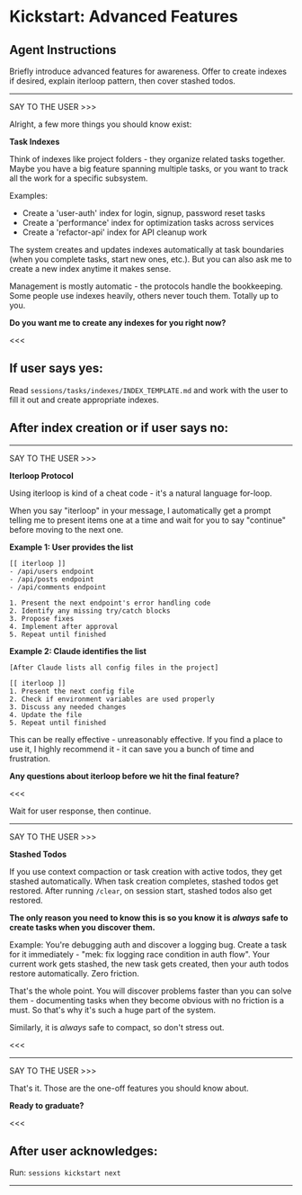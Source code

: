 # Kickstart: Advanced Features

## Agent Instructions

Briefly introduce advanced features for awareness. Offer to create indexes if desired, explain iterloop pattern, then cover stashed todos.

---

SAY TO THE USER >>>

Alright, a few more things you should know exist:

**Task Indexes**

Think of indexes like project folders - they organize related tasks together. Maybe you have a big feature spanning multiple tasks, or you want to track all the work for a specific subsystem.

Examples:
- Create a 'user-auth' index for login, signup, password reset tasks
- Create a 'performance' index for optimization tasks across services
- Create a 'refactor-api' index for API cleanup work

The system creates and updates indexes automatically at task boundaries (when you complete tasks, start new ones, etc.). But you can also ask me to create a new index anytime it makes sense.

Management is mostly automatic - the protocols handle the bookkeeping. Some people use indexes heavily, others never touch them. Totally up to you.

**Do you want me to create any indexes for you right now?**

<<<

## If user says yes:

Read `sessions/tasks/indexes/INDEX_TEMPLATE.md` and work with the user to fill it out and create appropriate indexes.

## After index creation or if user says no:

---

SAY TO THE USER >>>

**Iterloop Protocol**

Using iterloop is kind of a cheat code - it's a natural language for-loop.

When you say "iterloop" in your message, I automatically get a prompt telling me to present items one at a time and wait for you to say "continue" before moving to the next one.

**Example 1: User provides the list**
```
[[ iterloop ]]
- /api/users endpoint
- /api/posts endpoint
- /api/comments endpoint

1. Present the next endpoint's error handling code
2. Identify any missing try/catch blocks
3. Propose fixes
4. Implement after approval
5. Repeat until finished
```

**Example 2: Claude identifies the list**
```
[After Claude lists all config files in the project]

[[ iterloop ]]
1. Present the next config file
2. Check if environment variables are used properly
3. Discuss any needed changes
4. Update the file
5. Repeat until finished
```

This can be really effective - unreasonably effective. If you find a place to use it, I highly recommend it - it can save you a bunch of time and frustration.

**Any questions about iterloop before we hit the final feature?**

<<<

Wait for user response, then continue.

---

SAY TO THE USER >>>

**Stashed Todos**

If you use context compaction or task creation with active todos, they get stashed automatically. When task creation completes, stashed todos get restored. After running `/clear`, on session start, stashed todos also get restored.

**The only reason you need to know this is so you know it is *always* safe to create tasks when you discover them.**

Example: You're debugging auth and discover a logging bug. Create a task for it immediately - "mek: fix logging race condition in auth flow". Your current work gets stashed, the new task gets created, then your auth todos restore automatically. Zero friction.

That's the whole point. You will discover problems faster than you can solve them - documenting tasks when they become obvious with no friction is a must. So that's why it's such a huge part of the system.

Similarly, it is *always* safe to compact, so don't stress out.

<<<

---

SAY TO THE USER >>>

That's it. Those are the one-off features you should know about.

**Ready to graduate?**

<<<

## After user acknowledges:

Run: `sessions kickstart next`

---
